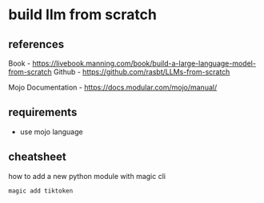 # build llm from scratch

## references

Book -  https://livebook.manning.com/book/build-a-large-language-model-from-scratch
Github - https://github.com/rasbt/LLMs-from-scratch

Mojo Documentation - https://docs.modular.com/mojo/manual/

## requirements

- use mojo language


## cheatsheet

how to add a new python module with magic cli

```
magic add tiktoken
```

